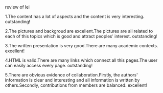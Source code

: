 review of lei

1.The content has a lot of aspects and the content is very interesting. outstanding!

2.The pictures and backgroud are excellent.The pictures are all related to each of this topics which is good and attract peoples' interest. outstanding!

3.The written presentation is very good.There are many academic contexts. excellent!

4.HTML is valid.There are many links which connect all this pages.The user can easily access every page. outstanding!

5.There are obvious evidence of collaboration.Firstly, the authors' information is clear and interesting and all information is written by others.Secondly, contributions from members are balanced. excellent!


